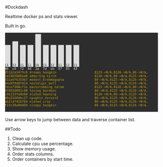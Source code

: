 #Dockdash

Realtime docker ps and stats viewer.

Built in go.

<img src="./screencap.jpg" alt="Screen grab" width="600">

Use arrow keys to jump between data and traverse container list.

##Todo
1. Clean up code.
2. Calculate cpu use percentage.
3. Show memory usage.
4. Order stats columns.
5. Order containers by start time.
